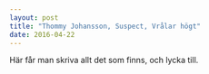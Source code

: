 ```yaml
---
layout: post
title: "Thommy Johansson, Suspect, Vrålar högt"
date: 2016-04-22
---
```

Här får man skriva allt det som finns, och lycka till.
